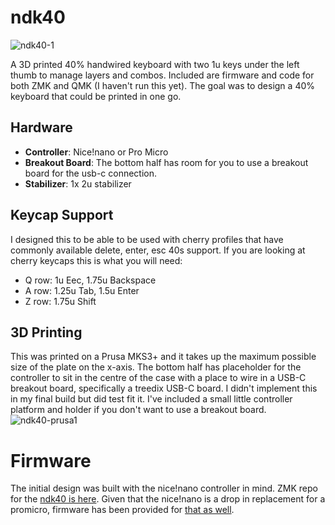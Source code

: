# ndk40

![ndk40-1](https://github.com/itskevin-zz/ndk-keyboards/assets/7293885/ddf343d5-bcbd-4952-9603-62ac8e05d366)

A 3D printed 40% handwired keyboard with two 1u keys under the left thumb to manage layers and combos. Included are firmware and code for both ZMK and QMK (I haven't run this yet). The goal was to design a 40% keyboard that could be printed in one go. 

## Hardware
* **Controller**: Nice!nano or Pro Micro
* **Breakout Board**: The bottom half has room for you to use a breakout board for the usb-c connection.
* **Stabilizer**: 1x 2u stabilizer

## Keycap Support
I designed this to be able to be used with cherry profiles that have commonly available delete, enter, esc 40s support. If you are looking at cherry keycaps this is what you will need:
* Q row: 1u Eec, 1.75u Backspace
* A row: 1.25u Tab, 1.5u Enter
* Z row: 1.75u Shift

## 3D Printing
This was printed on a Prusa MKS3+ and it takes up the maximum possible size of the plate on the x-axis. The bottom half has placeholder for the controller to sit in the centre of the case with a place to wire in a USB-C breakout board, specifically a treedix USB-C board. I didn't implement this in my final build but did test fit it. I've included a small little controller platform and holder if you don't want to use a breakout board.
![ndk40-prusa1](https://github.com/itskevin-zz/ndk-keyboards/assets/7293885/a57a67bd-8a97-4d99-acc2-16add8b6262e)

# Firmware
The initial design was built with the nice!nano controller in mind. ZMK repo for the [ndk40 is here](https://github.com/itskevin-zz/zmk-config-ndk40). Given that the nice!nano is a drop in replacement for a promicro, firmware has been provided for [that as well](https://github.com/itskevin-zz/ndk-keyboards/tree/master/ndk40/qmk).